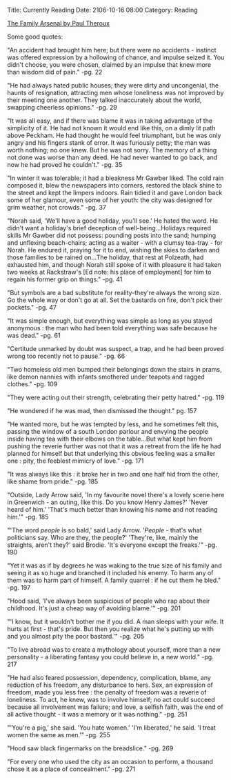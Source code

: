Title: Currently Reading
Date: 2106-10-16 08:00
Category: Reading

[The Family Arsenal by Paul Theroux]({filename}/images/theroux.jpg)

Some good quotes:

"An accident had brought him here; but there were no accidents - instinct was offered expression by a hollowing of chance, and impulse 
seized it. You didn't choose, you were chosen, claimed by an impulse that knew more than wisdom did of pain." -pg. 22

"He had always hated public houses; they were dirty and uncongenial, the haunts of resignation, attracting men whose loneliness was not 
improved by their meeting one another. They talked inaccurately about the world, swapping cheerless opinions." -pg. 29

"It was all easy, and if there was blame it was in taking advantage of the simplicity of it. He had not known it would end like this, on 
a dimly lit path above Peckham. He had thought he would feel triumphant, but he was only angry and his fingers stank of error. It was 
furiously petty; the man was worth nothing; no one knew. But he was not sorry. The memory of a thing not done was worse than any deed. 
He had never wanted to go back, and now he had proved he couldn't." -pg. 35

"In winter it was tolerable; it had a bleakness Mr Gawber liked. The cold rain composed it, blew the newspapers into corners, restored 
the black shine to the street and kept the limpers indoors. Rain tidied it and gave London back some of her glamour, even some of her 
youth: the city was designed for grim weather, not crowds." -pg. 37

"Norah said, 'We'll have a good holiday, you'll see.' He hated the word. He didn't want a holiday's brief deception 
of well-being...Holidays required skills Mr Gawber did not possess: pounding posts into the sand; humping and 
unflexing beach-chairs; acting as a waiter - with a clumsy tea-tray - for Norah. He endured it, praying for it to 
end, wishing the skies to darken and those families to be rained on...The holiday, that rest at Polzeath, had 
exhausted him, and though Norah still spoke of it with pleasure it had taken two weeks at Rackstraw's [Ed note: his 
place of employment] for him to regain his former grip on things." -pg. 41

"But symbols are a bad substitute for reality-they're always the wrong size. Go the whole way or don't go at all. Set 
the bastards on fire, don't pick their pockets." -pg. 47

"It was simple enough, but everything was simple as long as you stayed anonymous : the man who had been told 
everything was safe because he was dead." -pg. 61

"Certitude unmarked by doubt was suspect, a trap, and he had been proved wrong too recently not to pause." -pg. 66

"Two homeless old men bumped their belongings down the stairs in prams, like demon nannies with infants smothered 
under teapots and ragged clothes." -pg. 109

"They were acting out their strength, celebrating their petty hatred." -pg. 119

"He wondered if he was mad, then dismissed the thought." pg. 157

"He wanted more, but he was tempted by less, and he sometimes felt this, passing the window of a south London parlour 
and envying the people inside having tea with their elbows on the table...But what kept him from pushing the reverie 
further was not that it was a retreat from the life he had planned for himself but that underlying this obvious 
feeling was a smaller one : pity, the feeblest mimicry of love." -pg. 171

"It was always like this : it broke her in two and one half hid from the other, like shame from pride." -pg. 185

"Outside, Lady Arrow said, 'In my favourite novel there's a lovely scene here in Greenwich - an outing, like this. Do 
you know Henry James?' 'Never heard of him.' 'That's much better than knowing his name and not reading him.'" -pg. 185

"'The word *people* is so bald,' said Lady Arrow. '*People* - that's what politicians say. Who are they, the people?' 
'They're, 
like, mainly the straights, aren't they?' said Brodie. 'It's everyone except the freaks.'" -pg. 190

"Yet it was as if by degrees he was waking to the true size of his family and seeing it as so huge and branched it included his
enemy. To harm any of them was to harm part of himself. A family quarrel : if he cut them he bled." -pg. 197

"Hood said, 'I've always been suspicious of people who rap about their childhood. It's just a cheap way of avoiding blame.'" -pg. 201

"'I know, but it wouldn't bother me if you did. A man sleeps with your wife. It hurts at first - that's pride. But then you realize what 
he's putting up with and you almost pity the poor bastard.'" -pg. 205

"To live abroad was to create a mythology about yourself, more than a new personality - a liberating fantasy you could believe in, a new
world." -pg. 217

"He had also feared possession, dependency, complication, blame, any reduction of his freedom, any disturbance to hers. Sex, an expression
of freedom, made you less free : the penalty of freedom was a reverie of loneliness. To act, he knew, was to involve himself; no act could
succeed because all involvement was failure; and love, a selfish faith, was the end of all active thought - it was a memory or it was
nothing." -pg. 251

"'You're a pig,' she said. 'You hate women.' 'I'm liberated,' he said. 'I treat women the same as men.'" -pg. 255

"Hood saw black fingermarks on the breadslice." -pg. 269

"For every one who used the city as an occasion to perform, a thousand chose it as a place of concealment." -pg. 271


